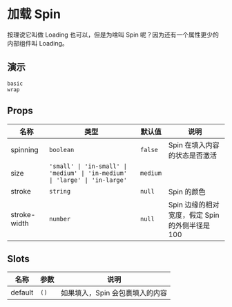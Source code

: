 # 加载 Spin
按理说它叫做 Loading 也可以，但是为啥叫 Spin 呢？因为还有一个属性更少的内部组件叫 Loading。
## 演示
```demo
basic
wrap
```
## Props
|名称|类型|默认值|说明|
|-|-|-|-|
|spinning|`boolean`|`false`|Spin 在填入内容的状态是否激活|
|size|`'small' \| 'in-small' \| 'medium' \| 'in-medium' \| 'large' \| 'in-large'`|`medium`||
|stroke|`string`|`null`|Spin 的颜色|
|stroke-width|`number`|`null`|Spin 边缘的相对宽度，假定 Spin 的外侧半径是 100|

## Slots
|名称|参数|说明|
|-|-|-|
|default|`()`|如果填入，Spin 会包裹填入的内容|